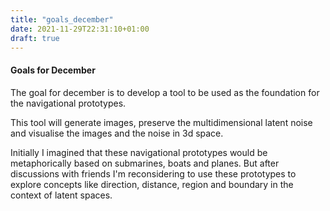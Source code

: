 ```yaml
---
title: "goals_december"
date: 2021-11-29T22:31:10+01:00
draft: true
---
```


#### Goals for December

The goal for december is to develop a tool to be used as the foundation for the navigational prototypes. 

This tool will generate images, preserve the multidimensional latent noise and visualise the images and the noise in 3d space. 

Initially I imagined that these navigational prototypes would be metaphorically based on submarines, boats and planes. But after discussions with friends I'm reconsidering to use these prototypes to explore concepts like direction, distance, region and boundary in the context of latent spaces.





